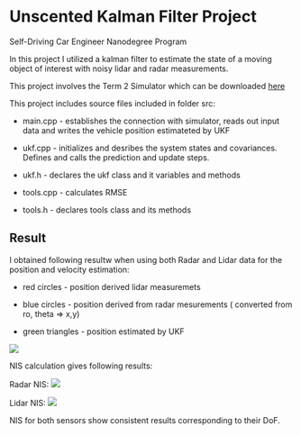 # Unscented Kalman Filter Project
Self-Driving Car Engineer Nanodegree Program

In this project I utilized a kalman filter to estimate the state of a moving object of interest with noisy lidar and radar measurements. 

This project involves the Term 2 Simulator which can be downloaded [here](https://github.com/udacity/self-driving-car-sim/releases)

This project includes source files included in folder src:

* main.cpp -  establishes the connection with simulator, reads out input data and writes the vehicle position estimateted by UKF

* ukf.cpp - initializes and desribes the system states and covariances. Defines and calls the prediction and update steps. 

* ukf.h - declares the ukf class and it variables and methods

* tools.cpp - calculates RMSE

* tools.h - declares tools class and its methods


[//]: # (Image References)
[image1]: ./ukf_meas.jpg
[image2]: ./nis_radar.JPG
[image3]: ./nis_laser.JPG

## Result
I obtained following resultw when using both Radar and Lidar data for the position and velocity estimation:

* red circles - position derived lidar measuremets

* blue circles - position derived from radar mesurements ( converted from ro, theta => x,y)

* green triangles - position estimated by UKF

![][image1] 

NIS calculation gives following results:

Radar NIS:
![][image2] 


Lidar NIS:
![][image3] 

NIS for both sensors show consistent results corresponding to their DoF.

